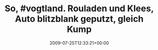 ---
retweeted: false
source: <a href="http://twitter.com" rel="nofollow">Twitter Web Client</a>
entities:
  hashtags:
  - text: vogtland
    indices:
    - '4'
    - '13'
  symbols: []
  user_mentions: []
  urls: []
display_text_range:
- '0'
- '126'
favorite_count: '0'
id_str: '2836605709'
truncated: false
retweet_count: '0'
id: '2836605709'
created_at: Sat Jul 25 12:33:21 +0000 2009
favorited: false
full_text: 'So, #vogtland. Rouladen und Klees, Auto blitzblank geputzt, gleich Kumpel
  besuchen fahrn - fehlt noch...moment...öhm...Kaffee!'
lang: de
tags:
- vogtland
- pesos/twitter
date: '2009-07-25T12:33:21+00:00'
src: https://twitter.com/bascht/status/2836605709
original_url: https://twitter.com/bascht/status/2836605709
type: twitter_tweet
text: 'So, #vogtland. Rouladen und Klees, Auto blitzblank geputzt, gleich Kumpel besuchen
  fahrn - fehlt noch...moment...öhm...Kaffee!'
title: 'So, #vogtland. Rouladen und Klees, Auto blitzblank geputzt, gleich Kump'

---